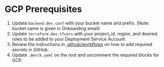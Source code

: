 # GCP Prerequisites

1. Update `backend.dev.conf` with your bucket name and prefix. (Note: bucket name is given in Onboarding email)
2. Update `terraform.dev.tfvars` with your project_id, region, and desired roles to be added to your Deployment Service Account
3. Review the instructions in [.github/workflows](../../../.github/workflows/) on how to add required secrets in GitHub.
4. Update `.merck.yaml` on the root and uncomment the required blocks for GCP.